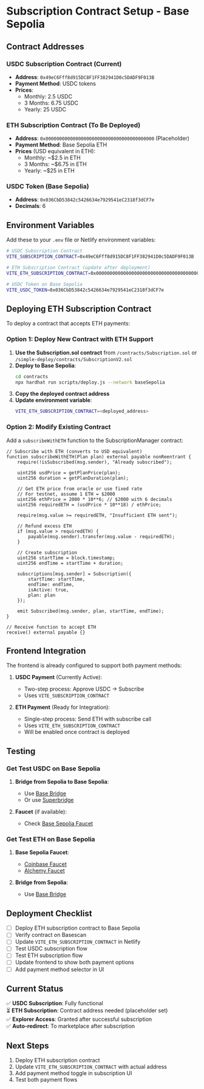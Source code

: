 # Subscription Contract Setup - Base Sepolia

## Contract Addresses

### USDC Subscription Contract (Current)
- **Address**: `0x49eC6Fff8d915DC8F1FF382941D0c5DADF9F013B`
- **Payment Method**: USDC tokens
- **Prices**:
  - Monthly: 2.5 USDC
  - 3 Months: 6.75 USDC
  - Yearly: 25 USDC

### ETH Subscription Contract (To Be Deployed)
- **Address**: `0x0000000000000000000000000000000000000000` (Placeholder)
- **Payment Method**: Base Sepolia ETH
- **Prices** (USD equivalent in ETH):
  - Monthly: ~$2.5 in ETH
  - 3 Months: ~$6.75 in ETH
  - Yearly: ~$25 in ETH

### USDC Token (Base Sepolia)
- **Address**: `0x036CbD53842c5426634e7929541eC2318f3dCF7e`
- **Decimals**: 6

## Environment Variables

Add these to your `.env` file or Netlify environment variables:

```bash
# USDC Subscription Contract
VITE_SUBSCRIPTION_CONTRACT=0x49eC6Fff8d915DC8F1FF382941D0c5DADF9F013B

# ETH Subscription Contract (update after deployment)
VITE_ETH_SUBSCRIPTION_CONTRACT=0x0000000000000000000000000000000000000000

# USDC Token on Base Sepolia
VITE_USDC_TOKEN=0x036CbD53842c5426634e7929541eC2318f3dCF7e
```

## Deploying ETH Subscription Contract

To deploy a contract that accepts ETH payments:

### Option 1: Deploy New Contract with ETH Support

1. **Use the Subscription.sol contract** from `/contracts/Subscription.sol` or `/simple-deploy/contracts/SubscriptionV2.sol`
2. **Deploy to Base Sepolia**:
   ```bash
   cd contracts
   npx hardhat run scripts/deploy.js --network baseSepolia
   ```
3. **Copy the deployed contract address**
4. **Update environment variable**:
   ```bash
   VITE_ETH_SUBSCRIPTION_CONTRACT=<deployed_address>
   ```

### Option 2: Modify Existing Contract

Add a `subscribeWithETH` function to the SubscriptionManager contract:

```solidity
// Subscribe with ETH (converts to USD equivalent)
function subscribeWithETH(Plan plan) external payable nonReentrant {
    require(!isSubscribed(msg.sender), "Already subscribed");
    
    uint256 usdPrice = getPlanPrice(plan);
    uint256 duration = getPlanDuration(plan);
    
    // Get ETH price from oracle or use fixed rate
    // For testnet, assume 1 ETH = $2000
    uint256 ethPrice = 2000 * 10**6; // $2000 with 6 decimals
    uint256 requiredETH = (usdPrice * 10**18) / ethPrice;
    
    require(msg.value >= requiredETH, "Insufficient ETH sent");
    
    // Refund excess ETH
    if (msg.value > requiredETH) {
        payable(msg.sender).transfer(msg.value - requiredETH);
    }
    
    // Create subscription
    uint256 startTime = block.timestamp;
    uint256 endTime = startTime + duration;
    
    subscriptions[msg.sender] = Subscription({
        startTime: startTime,
        endTime: endTime,
        isActive: true,
        plan: plan
    });
    
    emit Subscribed(msg.sender, plan, startTime, endTime);
}

// Receive function to accept ETH
receive() external payable {}
```

## Frontend Integration

The frontend is already configured to support both payment methods:

1. **USDC Payment** (Currently Active):
   - Two-step process: Approve USDC → Subscribe
   - Uses `VITE_SUBSCRIPTION_CONTRACT`

2. **ETH Payment** (Ready for Integration):
   - Single-step process: Send ETH with subscribe call
   - Uses `VITE_ETH_SUBSCRIPTION_CONTRACT`
   - Will be enabled once contract is deployed

## Testing

### Get Test USDC on Base Sepolia

1. **Bridge from Sepolia to Base Sepolia**:
   - Use [Base Bridge](https://bridge.base.org/)
   - Or use [Superbridge](https://superbridge.app/)

2. **Faucet** (if available):
   - Check [Base Sepolia Faucet](https://www.coinbase.com/faucets/base-ethereum-sepolia-faucet)

### Get Test ETH on Base Sepolia

1. **Base Sepolia Faucet**:
   - [Coinbase Faucet](https://www.coinbase.com/faucets/base-ethereum-sepolia-faucet)
   - [Alchemy Faucet](https://sepoliafaucet.com/)

2. **Bridge from Sepolia**:
   - Use [Base Bridge](https://bridge.base.org/)

## Deployment Checklist

- [ ] Deploy ETH subscription contract to Base Sepolia
- [ ] Verify contract on Basescan
- [ ] Update `VITE_ETH_SUBSCRIPTION_CONTRACT` in Netlify
- [ ] Test USDC subscription flow
- [ ] Test ETH subscription flow
- [ ] Update frontend to show both payment options
- [ ] Add payment method selector in UI

## Current Status

✅ **USDC Subscription**: Fully functional  
⏳ **ETH Subscription**: Contract address needed (placeholder set)  
✅ **Explorer Access**: Granted after successful subscription  
✅ **Auto-redirect**: To marketplace after subscription

## Next Steps

1. Deploy ETH subscription contract
2. Update `VITE_ETH_SUBSCRIPTION_CONTRACT` with actual address
3. Add payment method toggle in subscription UI
4. Test both payment flows
